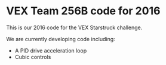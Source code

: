 # VEX Team 256B code for 2016
This is our 2016 code for the VEX Starstruck challenge.

We are currently developing code including:
- A PID drive acceleration loop
- Cubic controls
